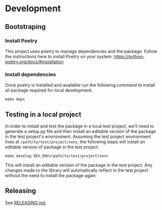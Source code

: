 # Development

## Bootstraping

### Install Poetry

This project uses poetry to manage dependencies and the package. Follow the
instructions here to install Poetry on your system:
https://python-poetry.org/docs/#installation

### Install dependencies

Once poetry is installed and available run the following command to install all
package required for local development.

```
make deps
```

## Testing in a local project

In order to install and test the package in a local test project, we'll need to
generate a setup.py file and then install an editable version of the package in
the test project's environment. Assuming the test project environment lives at
`/path/to/test/project/venv`, the following steps will install an editable
version of package in the test project.

```
make develop DEV_ENV=/path/to/test/project/venv
```

This will install an editable version of the package in the test project. Any
changes made to the library will automatically reflect in the test project
without the need to install the package again.

## Releasing

See [RELEASING.md](RELEASING.md).
